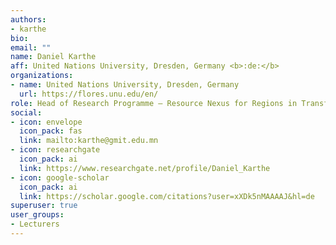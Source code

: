 ```yaml
---
authors:
- karthe
bio:
email: ""
name: Daniel Karthe
aff: United Nations University, Dresden, Germany <b>:de:</b>
organizations:
- name: United Nations University, Dresden, Germany 
  url: https://flores.unu.edu/en/
role: Head of Research Programme – Resource Nexus for Regions in Transformation
social:
- icon: envelope
  icon_pack: fas
  link: mailto:karthe@gmit.edu.mn
- icon: researchgate
  icon_pack: ai
  link: https://www.researchgate.net/profile/Daniel_Karthe
- icon: google-scholar
  icon_pack: ai
  link: https://scholar.google.com/citations?user=xXDk5nMAAAAJ&hl=de
superuser: true
user_groups:
- Lecturers
---
```

